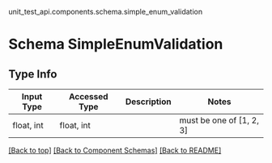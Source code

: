 unit_test_api.components.schema.simple_enum_validation
# Schema SimpleEnumValidation

## Type Info
Input Type | Accessed Type | Description | Notes
------------ | ------------- | ------------- | -------------
float, int | float, int |  | must be one of [1, 2, 3]

[[Back to top]](#top) [[Back to Component Schemas]](../../../README.md#Component-Schemas) [[Back to README]](../../../README.md)
